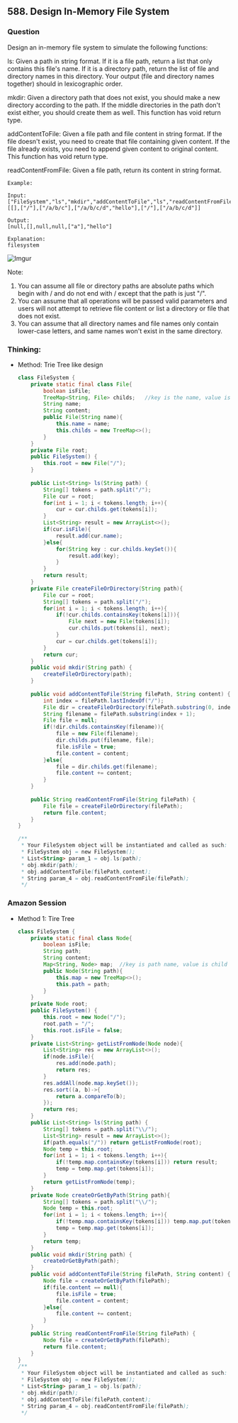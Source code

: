 ## 588. Design In-Memory File System

### Question
Design an in-memory file system to simulate the following functions:

ls: Given a path in string format. If it is a file path, return a list that only contains this file's name. If it is a directory path, return the list of file and directory names in this directory. Your output (file and directory names together) should in lexicographic order.

mkdir: Given a directory path that does not exist, you should make a new directory according to the path. If the middle directories in the path don't exist either, you should create them as well. This function has void return type.

addContentToFile: Given a file path and file content in string format. If the file doesn't exist, you need to create that file containing given content. If the file already exists, you need to append given content to original content. This function has void return type.

readContentFromFile: Given a file path, return its content in string format.

```
Example:

Input: 
["FileSystem","ls","mkdir","addContentToFile","ls","readContentFromFile"]
[[],["/"],["/a/b/c"],["/a/b/c/d","hello"],["/"],["/a/b/c/d"]]

Output:
[null,[],null,null,["a"],"hello"]

Explanation:
filesystem
```
![Imgur](https://i.imgur.com/M0m9jsf.png)

Note:
1. You can assume all file or directory paths are absolute paths which begin with / and do not end with / except that the path is just "/".
2. You can assume that all operations will be passed valid parameters and users will not attempt to retrieve file content or list a directory or file that does not exist.
3. You can assume that all directory names and file names only contain lower-case letters, and same names won't exist in the same directory.

### Thinking:
* Method: Trie Tree like design
    ```Java
    class FileSystem {
        private static final class File{
            boolean isFile;
            TreeMap<String, File> childs;   //key is the name, value is the file object.
            String name;
            String content;
            public File(String name){
                this.name = name;
                this.childs = new TreeMap<>();
            }
        }
        private File root;
        public FileSystem() {
            this.root = new File("/");
        }
        
        public List<String> ls(String path) {
            String[] tokens = path.split("/");
            File cur = root;
            for(int i = 1; i < tokens.length; i++){
                cur = cur.childs.get(tokens[i]);
            }
            List<String> result = new ArrayList<>();
            if(cur.isFile){
                result.add(cur.name);
            }else{
                for(String key : cur.childs.keySet()){
                    result.add(key);
                }
            }
            return result;
        }
        private File createFileOrDirectory(String path){
            File cur = root;
            String[] tokens = path.split("/");
            for(int i = 1; i < tokens.length; i++){
                if(!cur.childs.containsKey(tokens[i])){
                    File next = new File(tokens[i]);
                    cur.childs.put(tokens[i], next);
                }
                cur = cur.childs.get(tokens[i]);
            }
            return cur;
        }
        public void mkdir(String path) {
            createFileOrDirectory(path);
        }
        
        public void addContentToFile(String filePath, String content) {
            int index = filePath.lastIndexOf("/");
            File dir = createFileOrDirectory(filePath.substring(0, index));
            String filename = filePath.substring(index + 1);
            File file = null;
            if(!dir.childs.containsKey(filename)){
                file = new File(filename);
                dir.childs.put(filename, file);
                file.isFile = true;
                file.content = content;
            }else{
                file = dir.childs.get(filename);
                file.content += content;
            }
        }
        
        public String readContentFromFile(String filePath) {
            File file = createFileOrDirectory(filePath);
            return file.content;
        }
    }
    
    /**
     * Your FileSystem object will be instantiated and called as such:
     * FileSystem obj = new FileSystem();
     * List<String> param_1 = obj.ls(path);
     * obj.mkdir(path);
     * obj.addContentToFile(filePath,content);
     * String param_4 = obj.readContentFromFile(filePath);
     */
    ```

### Amazon Session
* Method 1: Tire Tree
	```Java
	class FileSystem {
		private static final class Node{
			boolean isFile;
			String path;
			String content;
			Map<String, Node> map;  //key is path name, value is child nodes.
			public Node(String path){
				this.map = new TreeMap<>();
				this.path = path;
			}
		}
		private Node root;
		public FileSystem() {
			this.root = new Node("/");
			root.path = "/";
			this.root.isFile = false;
		}
		private List<String> getListFromNode(Node node){
			List<String> res = new ArrayList<>();
			if(node.isFile){
				res.add(node.path);
				return res;
			}
			res.addAll(node.map.keySet());
			res.sort((a, b)->{
				return a.compareTo(b);
			});
			return res;
		}
		public List<String> ls(String path) {
			String[] tokens = path.split("\\/");
			List<String> result = new ArrayList<>();
			if(path.equals("/")) return getListFromNode(root);
			Node temp = this.root;
			for(int i = 1; i < tokens.length; i++){
				if(!temp.map.containsKey(tokens[i])) return result;
				temp = temp.map.get(tokens[i]);
			}
			return getListFromNode(temp);
		}
		private Node createOrGetByPath(String path){
			String[] tokens = path.split("\\/");
			Node temp = this.root;
			for(int i = 1; i < tokens.length; i++){
				if(!temp.map.containsKey(tokens[i])) temp.map.put(tokens[i], new Node(tokens[i]));
				temp = temp.map.get(tokens[i]);
			}
			return temp;
		}
		public void mkdir(String path) {
			createOrGetByPath(path);
		}
		public void addContentToFile(String filePath, String content) {
			Node file = createOrGetByPath(filePath);
			if(file.content == null){
				file.isFile = true;
				file.content = content;
			}else{
				file.content += content;
			}
		}
		public String readContentFromFile(String filePath) {
			Node file = createOrGetByPath(filePath);
			return file.content;
		}
	}
	/**
	 * Your FileSystem object will be instantiated and called as such:
	 * FileSystem obj = new FileSystem();
	 * List<String> param_1 = obj.ls(path);
	 * obj.mkdir(path);
	 * obj.addContentToFile(filePath,content);
	 * String param_4 = obj.readContentFromFile(filePath);
	 */
	```
